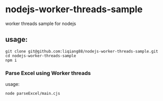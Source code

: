 # nodejs-worker-threads-sample
worker threads sample for nodejs
## usage:
```
git clone git@github.com:liqiang88/nodejs-worker-threads-sample.git
cd nodejs-worker-threads-sample
npm i
```
### Parse Excel using Worker threads
usage:
```
node parseExcel/main.cjs
```
